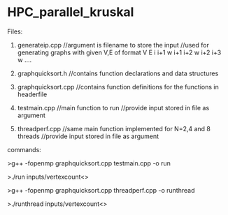 # HPC_parallel_kruskal

Files:

1. generateip.cpp
	//argument is filename to store the input
	//used for generating graphs with given V,E of format
	V E
	i i+1 w
	i+1 i+2 w
	i+2 i+3 w
	....
	
	
2. graphquicksort.h
	//contains function declarations and data structures
	
3. graphquicksort.cpp
	//contains function definitions for the functions in headerfile
	
4. testmain.cpp 
	//main function to run
	//provide input stored in file as argument
	
5. threadperf.cpp
	//same main function implemented for N=2,4 and 8 threads
	//provide input stored in file as argument
	
commands:

\>g++ -fopenmp graphquicksort.cpp testmain.cpp -o run

\>./run inputs/vertexcount<>

\>g++ -fopenmp graphquicksort.cpp threadperf.cpp -o runthread

\>./runthread inputs/vertexcount<>








